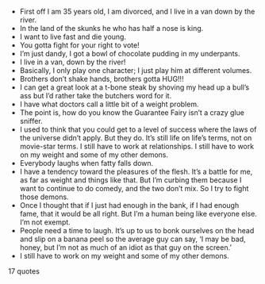  - First off I am 35 years old, I am divorced, and I live in a van down by the river.
 - In the land of the skunks he who has half a nose is king.
 - I want to live fast and die young.
 - You gotta fight for your right to vote!
 - I’m just dandy, I got a bowl of chocolate pudding in my underpants.
 - I live in a van, down by the river!
 - Basically, I only play one character; I just play him at different volumes.
 - Brothers don’t shake hands, brothers gotta HUG!!!
 - I can get a great look at a t-bone steak by shoving my head up a bull’s ass but I’d rather take the butchers word for it.
 - I have what doctors call a little bit of a weight problem.
 - The point is, how do you know the Guarantee Fairy isn’t a crazy glue sniffer.
 - I used to think that you could get to a level of success where the laws of the universe didn’t apply. But they do. It’s still life on life’s terms, not on movie-star terms. I still have to work at relationships. I still have to work on my weight and some of my other demons.
 - Everybody laughs when fatty falls down.
 - I have a tendency toward the pleasures of the flesh. It’s a battle for me, as far as weight and things like that. But I’m curbing them because I want to continue to do comedy, and the two don’t mix. So I try to fight those demons.
 - Once I thought that if I just had enough in the bank, if I had enough fame, that it would be all right. But I’m a human being like everyone else. I’m not exempt.
 - People need a time to laugh. It’s up to us to bonk ourselves on the head and slip on a banana peel so the average guy can say, ‘I may be bad, honey, but I’m not as much of an idiot as that guy on the screen.’
 - I still have to work on my weight and some of my other demons.

17 quotes